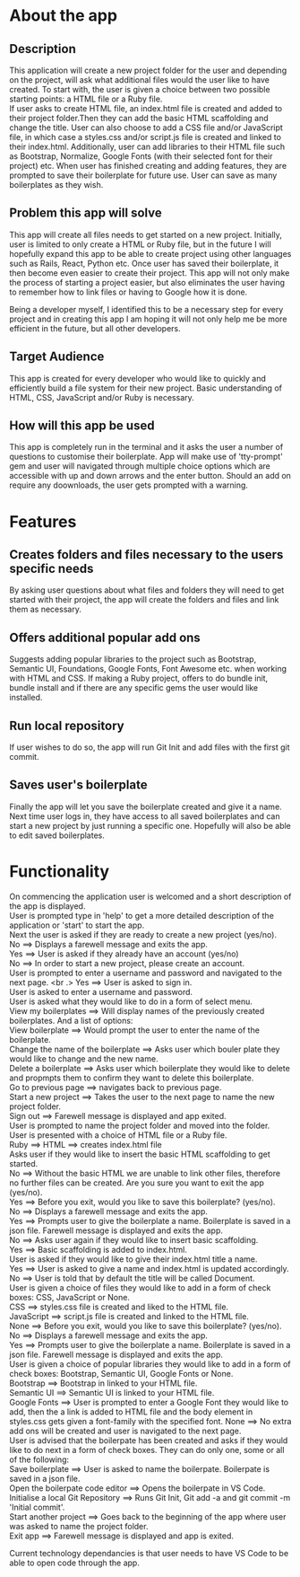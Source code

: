 # About the app

## Description

This application will create a new project folder for the user and depending on the project, will ask what additional files would the user like to have created. To start with, the user is given a choice between two possible starting points: a HTML file or a Ruby file. <br />
If user asks to create HTML file, an index.html file is created and added to their project folder.Then they can add the basic HTML scaffolding and change the title. User can also choose to add a CSS file and/or JavaScript file, in which case a styles.css and/or script.js file is created and linked to their index.html. Additionally, user can add libraries to their HTML file such as Bootstrap, Normalize, Google Fonts (with their selected font for their project) etc. When user has finished creating and adding features, they are prompted to save their boilerplate for future use. User can save as many boilerplates as they wish.

## Problem this app will solve

This app will create all files needs to get started on a new project. Initially, user is limited to only create a HTML or Ruby file, but in the future I will hopefully expand this app to be able to create project using other languages such as Rails, React, Python etc. Once user has saved their boilerplate, it then become even easier to create their project. This app will not only make the process of starting a project easier, but also eliminates the user having to remember how to link files or having to Google how it is done. 

Being a developer myself, I identified this to be a necessary step for every project and in creating this app I am hoping it will not only help me be more efficient in the future, but all other developers.

## Target Audience

This app is created for every developer who would like to quickly and efficiently build a file system for their new project. Basic understanding of HTML, CSS, JavaScript and/or Ruby is necessary.

## How will this app be used

This app is completely run in the terminal and it asks the user a number of questions to customise their boilerplate. App will make use of 'tty-prompt' gem and user will navigated through multiple choice options which are accessible with up and down arrows and the enter button. Should an add on require any doownloads, the user gets prompted with a warning. 

# Features

## Creates folders and files necessary to the users specific needs

By asking user questions about what files and folders they will need to get started with their project, the app will create the folders and files and link them as necessary.

## Offers additional popular add ons

Suggests adding popular libraries to the project such as Bootstrap, Semantic UI, Foundations, Google Fonts, Font Awesome etc. when working with HTML and CSS. If making a Ruby project, offers to do bundle init, bundle install and if there are any specific gems the user would like installed.

## Run local repository

If user wishes to do so, the app will run Git Init and add files with the first git commit.

## Saves user's boilerplate

Finally the app will let you save the boilerplate created and give it a name. Next time user logs in, they have access to all saved boilerplates and can start a new project by just running a specific one. Hopefully will also be able to edit saved boilerplates.

# Functionality

On commencing the application user is welcomed and a short description of the app is displayed. <br />
User is prompted type in 'help' to get a more detailed description of the application or 'start' to start the app.<br />
Next the user is asked if they are ready to create a new project (yes/no).<br />
    No ==> Displays a farewell message and exits the app. <br />
    Yes ==> User is asked if they already have an account (yes/no) <br />
        No ==> In order to start a new project, please create an account. <br />
            User is prompted to enter a username and password and navigated to the next page. <br .>
        Yes ==> User is asked to sign in. <br />
            User is asked to enter a username and password. <br />
            User is asked what they would like to do in a form of select menu. <br />
                View my boilerplates ==> Will display names of the previously created boilerplates. And a list of options: <br />
                    View boilerplate ==> Would prompt the user to enter the name of the boilerplate. <br />
                    Change the name of the boilerplate ==> Asks user which bouler plate they would like to change and the new name. <br />
                    Delete a boilerplate ==> Asks user which boilerplate they would like to delete and propmpts them to confirm they want to delete this boilerplate. <br />
                    Go to previous page ==> navigates back to previous page. <br /> 
                Start a new project ==> Takes the user to the next page to name the new project folder. <br />
                Sign out ==> Farewell message is displayed and app exited. <br />
            User is prompted to name the project folder and moved into the folder.<br />
            User is presented with a choice of HTML file or a Ruby file.<br />
                Ruby ==> 
                HTML ==> creates index.html file<br />
                Asks user if they would like to insert the basic HTML scaffolding to get started.<br />
                    No ==> Without the basic HTML we are unable to link other files, therefore no further files can be created. Are you sure you want to exit the app (yes/no). <br />
                        Yes ==> Before you exit, would you like to save this boilerplate? (yes/no). <br />
                            No ==> Displays a farewell message and exits the app. <br />
                            Yes ==> Prompts user to give the boilerplate a name. Boilerplate is saved in a json file. Farewell message is displayed and exits the app. <br />
                        No ==> Asks user again if they would like to insert basic scaffolding. <br />
                    Yes ==> Basic scaffolding is added to index.html. <br />
                    User is asked if they would like to give their index.html title a name. <br />
                        Yes ==> User is asked to give a name and index.html is updated accordingly. <br />
                        No ==> User is told that by default the title will be called Document. <br />
                    User is given a choice of files they would like to add in a form of check boxes: CSS, JavaScript or None. <br />
                        CSS ==> styles.css file is created and liked to the HTML file. <br />
                        JavaScript ==> script.js file is created and linked to the HTML file. <br />
                        None ==> Before you exit, would you like to save this boilerplate? (yes/no). <br />
                            No ==> Displays a farewell message and exits the app. <br />
                            Yes ==> Prompts user to give the boilerplate a name. Boilerplate is saved in a json file. Farewell message is displayed and exits the app. <br />
                        User is given a choice of popular libraries they would like to add in a form of check boxes: Bootstrap, Semantic UI, Google Fonts or None. <br />
                            Bootstrap ==> Bootstrap in linked to your HTML file. <br />
                            Semantic UI ==> Semantic UI is linked to your HTML file. <br />
                            Google Fonts ==> User is prompted to enter a Google Font they would like to add, then the a link is added to HTML file and the body element in styles.css gets given a font-family with the specified font.
                            None ==> No extra add ons will be created and user is navigated to the next page. <br />
                                User is advised that the boilerpate has been created and asks if they would like to do next in a form of check boxes. They can do only one, some or all of the following: <br />
                                    Save boilerplate ==> User is asked to name the boilerpate. Boilerpate is saved in a json file. <br />
                                    Open the boilerpate code editor ==> Opens the boilerpate in VS Code. <br />
                                    Initialise a local Git Repository ==> Runs Git Init, Git add -a and git commit -m 'Initial commit'. <br />
                                    Start another project ==> Goes back to the beginning of the app where user was asked to name the project folder. <br />
                                    Exit app ==> Farewell message is displayed and app is exited. <br />


            
Current technology dependancies is that user needs to have VS Code to be able to open code through the app.